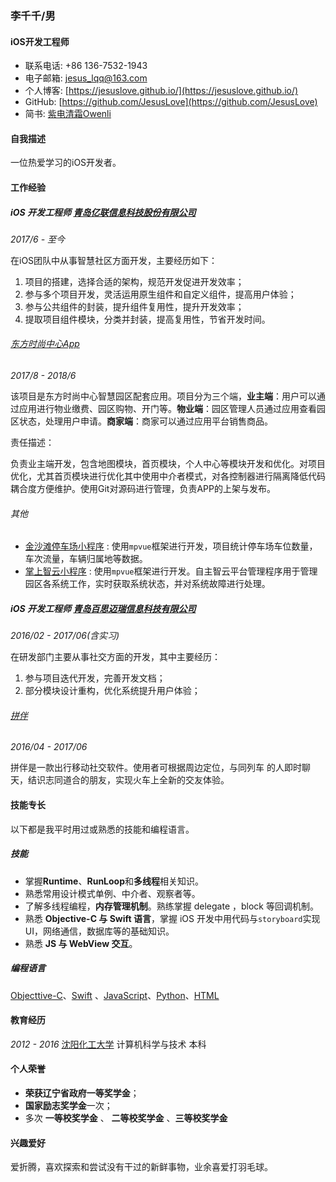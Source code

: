 ### 李千千/男

#### iOS开发工程师

- 联系电话: +86 136-7532-1943
- 电子邮箱: [jesus_lqq@163.com](jesus_lqq@163.com)
- 个人博客: [https://jesuslove.github.io/](https://jesuslove.github.io/)
- GitHub: [https://github.com/JesusLove](https://github.com/JesusLove)
- 简书: [紫电清霜Owenli](https://www.jianshu.com/u/10328c2b7d75)

#### 自我描述

一位热爱学习的iOS开发者。

#### 工作经验

##### **iOS 开发工程师** [青岛亿联信息科技股份有限公司](http://www.elinkchina.com.cn/)

*2017/6 - 至今*

在iOS团队中从事智慧社区方面开发，主要经历如下：

1. 项目的搭建，选择合适的架构，规范开发促进开发效率；
2. 参与多个项目开发，灵活运用原生组件和自定义组件，提高用户体验；
3. 参与公共组件的封装，提升组件复用性，提升开发效率；
4. 提取项目组件模块，分类并封装，提高复用性，节省开发时间。

###### [东方时尚中心App](https://itunes.apple.com/cn/app/%E5%97%A8%E5%AE%A2%E5%B8%9D%E5%9B%BD%E7%89%A9%E4%B8%9A%E7%AB%AF/id1373158421?mt=8)

*2017/8 - 2018/6*

该项目是东方时尚中心智慧园区配套应用。项目分为三个端，**业主端**：用户可以通过应用进行物业缴费、园区购物、开门等。**物业端**：园区管理人员通过应用查看园区状态，处理用户申请。**商家端**：商家可以通过应用平台销售商品。

责任描述：

负责业主端开发，包含地图模块，首页模块，个人中心等模块开发和优化。对项目优化，尤其首页模块进行优化其中使用中介者模式，对各控制器进行隔离降低代码耦合度方便维护。使用Git对源码进行管理，负责APP的上架与发布。

###### 其他
* [金沙滩停车场小程序]() : 使用`mpvue`框架进行开发，项目统计停车场车位数量，车次流量，车辆归属地等数据。
* [掌上智云小程序]() : 使用`mpvue`框架进行开发。自主智云平台管理程序用于管理园区各系统工作，实时获取系统状态，并对系统故障进行处理。


##### **iOS 开发工程师** [青岛百思迈瑞信息科技有限公司]()

*2016/02 - 2017/06(含实习)*

在研发部门主要从事社交方面的开发，其中主要经历：

1. 参与项目迭代开发，完善开发文档；
2. 部分模块设计重构，优化系统提升用户体验；

###### [拼伴]()

*2016/04 - 2017/06*

拼伴是一款出行移动社交软件。使用者可根据周边定位，与同列车 的人即时聊天，结识志同道合的朋友，实现火车上全新的交友体验。

#### 技能专长

以下都是我平时用过或熟悉的技能和编程语言。

##### 技能

- 掌握**Runtime**、**RunLoop**和**多线程**相关知识。
- 熟悉常用设计模式单例、中介者、观察者等。
- 了解多线程编程，**内存管理机制**。熟练掌握 delegate ，block 等回调机制。
- 熟悉 **Objective-C 与 Swift 语言**，掌握 iOS 开发中用代码与`storyboard`实现 UI，网络通信，数据库等的基础知识。
- 熟悉 **JS 与 WebView 交互**。


##### 编程语言

[Objecttive-C]()、[Swift](https://swift.org) 、[JavaScript](https://www.javascript.com)、[Python](https://www.python.org)、[HTML](https://www.w3.org/html)


#### 教育经历

*2012 - 2016* [沈阳化工大学](http://www.syuct.edu.cn/) 计算机科学与技术 本科


#### 个人荣誉

* **荣获辽宁省政府一等奖学金**；
* **国家励志奖学金**一次；
* 多次 **一等校奖学金** 、 **二等校奖学金** 、**三等校奖学金** 


#### 兴趣爱好

爱折腾，喜欢探索和尝试没有干过的新鲜事物，业余喜爱打羽毛球。
